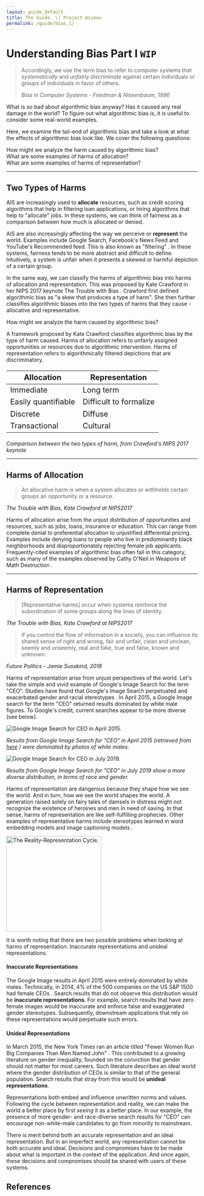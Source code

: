 ```yaml
---
layout: guide_default
title: The Guide. \| Project Asimov
permalink: /guide/bias_i/
---
```


# Understanding Bias Part I `WIP`

<div class="box-red">
<blockquote>
  <p>
    Accordingly, we use the term bias to refer to computer systems that <em>systematically</em> and <em>unfairly discriminate</em> against certain individuals or groups of individuals in favor of others.
  </p>
  <p>
    <em>Bias in Computer Systems - Friedman & Nissenbaum, 1996</em>
  </p>
</blockquote>
<p class="emph">
  What is so bad about algorithmic bias anyway? Has it caused any real damage in the world? To figure out what algorithmic bias is, it is useful to consider some real-world examples.
</p>
<p>
  Here, we examine the tail-end of algorithmic bias and take a look at what the effects of algorithmic bias look like. We cover the following questions:
</p>

<div class="ui list">
  <div class="item">
    <i class="check circle icon"></i>
    <div class="content">
        How might we analyze the harm caused by algorithmic bias?
    </div>
  </div>
  <div class="item">
    <i class="check circle icon"></i>
    <div class="content">
        What are some examples of harms of allocation?
    </div>
  </div>
  <div class="item">
    <i class="check circle icon"></i>
    <div class="content">
        What are some examples of harms of representation?
    </div>
  </div>
</div>

</div>

---

## Two Types of Harms

AIS are increasingly used to **allocate** resources, such as credit scoring algorithms that help in filtering loan applications, or hiring algorithms that help to "allocate" jobs. In these systems, we can think of fairness as a comparison between how much is allocated or denied. 

AIS are also increasingly affecting the way we perceive or **represent** the world. Examples include Google Search, Facebook's News Feed and YouTube's Recommended feed. This is also known as "filtering" <dt-cite cite="susskind2018future"></dt-cite>. In these systems, fairness tends to be more abstract and difficult to define. Intuitively, a system is unfair when it presents a skewed or harmful depiction of a certain group.

In the same way, we can classify the harms of algorithmic bias into harms of allocation and representation. This was proposed by Kate Crawford in her NIPS 2017 keynote The Trouble with Bias <dt-cite cite="crawford2017trouble"></dt-cite>. Crawford first defined algorithmic bias as "a skew that produces a type of harm". She then further classifies algorithmic biases into the two types of harms that they cause - allocative and representative.

<div class="box-red">
<div class="ui list">
  <div class="item">
    <i class="check circle icon"></i>
    <div class="content">
        How might we analyze the harm caused by algorithmic bias? 
    </div>
  </div>
</div>
<div class="emph">
  <p>
    A framework proposed by Kate Crawford classifies algorithmic bias by the type of harm caused. Harms of allocation refers to unfairly assigned opportunities or resources due to algorithmic intervention. Harms of representation refers to algorithmically filtered depictions that are discriminatory.
  </p>
<table style="font-size: 1.25rem;">
  <thead>
    <tr>
      <th>Allocation</th>
      <th>Representation</th>
    </tr>
  </thead>
  <tbody style="font-weight: 400;">
    <tr>
      <td>Immediate</td>
      <td>Long term</td>
    </tr>
    <tr>
      <td>Easily quantifiable</td>
      <td>Difficult to formalize</td>
    </tr>
    <tr>
      <td>Discrete</td>
      <td>Diffuse</td>
    </tr>
    <tr>
      <td>Transactional</td>
      <td>Cultural</td>
    </tr>
  </tbody>
</table>
<p><em>Comparison between the two types of harm, from Crawford's NIPS 2017 keynote <dt-cite cite="crawford2017trouble"></dt-cite></em></p>
</div>
</div>

---

## Harms of Allocation

> An allocative harm is when a system allocates or withholds certain groups an opportunity or a resource.

*The Trouble with Bias, Kate Crawford at NIPS2017 <dt-cite cite="crawford2017trouble"></dt-cite>*

Harms of allocation arise from the unjust distribution of opportunities and resources, such as jobs, loans, insurance or education. This can range from complete denial to preferential allocation to unjustified differential pricing. Examples include denying loans to people who live in predominantly black neighborhoods and disproportionately rejecting female job applicants. Frequently-cited examples of algorithmic bias often fall in this category, such as many of the examples observed by Cathy O'Neil in Weapons of Math Destruction <dt-cite cite="o2016weapons"></dt-cite>.

---

## Harms of Representation

> [Representative harms] occur when systems reinforce the subordination of some groups along the lines of identity.

*The Trouble with Bias, Kate Crawford at NIPS2017 <dt-cite cite="crawford2017trouble"></dt-cite>*

> If you control the flow of information in a society, you can influence its shared sense of right and wrong, fair and unfair, clean and unclean, seemly and unseemly, real and fake, true and false, known and unknown.

*Future Politics - Jamie Susskind, 2018 <dt-cite cite="susskind2018future"></dt-cite>*

Harms of representation arise from unjust perspectives of the world. Let's take the simple and vivid example of Google's Image Search for the term "CEO". Studies have found that Google's Image Search perpetuated and exacerbated gender and racial stereotypes <dt-cite cite="otterbacher2017competent,kay2015unequal"></dt-cite>. In April 2015, a Google Image search for the term "CEO" returned results dominated by white male figures. To Google's credit, current searches appear to be more diverse (see below).

<div>
<img src="{{ "/assets/guide/images/ceo_old.jpg" | relative_url }}" alt="Google Image Search for CEO in April 2015.">
</div>

*Results from Google Image Search for "CEO" in April 2015 (retrieved from [here](https://www.huffpost.com/entry/google-image-gender-bias_n_7036414) <dt-cite cite="cohn2015google"></dt-cite>) were dominated by photos of white males.*

<div>
<img src="{{ "/assets/guide/images/ceo_new.png" | relative_url }}" alt="Google Image Search for CEO in July 2019.">
</div>

*Results from Google Image Search for "CEO" in July 2019 show a more diverse distribution, in terms of race and gender.*

Harms of representation are dangerous because they shape how we see the world. And in turn, how we see the world shapes the world. A generation raised solely on fairy tales of damsels in distress might not recognize the existence of heroines and men in need of saving. In that sense, harms of representation are like self-fulfilling prophecies. Other examples of representative harms include stereotypes learned in word embedding models <dt-cite cite="caliskan2017semantics,zhao2018gender,garg2018word"></dt-cite> and image captioning models <dt-cite cite="zhao2017men,hendricks2018women"></dt-cite>.

<div>
<img class="comic" width="250px" src="{{ "/assets/guide/comics/harmsofrep_inverted.png" | relative_url }}" alt="The Reality-Representation Cycle.">
</div>

It is worth noting that there are two possible problems when looking at harms of representation. Inaccurate representations and unideal representations.

#### Inaccurate Representations

The Google Image results in April 2015 were entirely dominated by white males. Technically, in 2014, 4% of the 500 companies on the US S&P 1500 had female CEOs <dt-cite cite="ey2015women"></dt-cite>. Search results that do not observe this distribution would be **inaccurate representations**. For example, search results that have zero female images would be inaccurate and enforce false and exaggerated gender stereotypes. Subsequently, downstream applications that rely on these representations would perpetuate such errors.

#### Unideal Representations

In March 2015, the New York Times ran an article titled "Fewer Women Run Big Companies Than Men Named John" <dt-cite cite="wolfers2015fewer"></dt-cite>. This contributed to a growing literature on gender inequality, founded on the conviction that gender should not matter for most careers. Such literature describes an ideal world where the gender distribution of CEOs is similar to that of the general population. Search results that stray from this would be **unideal representations**.

Representations both embed and influence unwritten norms and values. Following the cycle between representation and reality, we can make the world a better place by first *seeing* it as a better place. In our example, the presence of more gender- and race-diverse search results for "CEO" can encourage non-white-male candidates to go from minority to mainstream.

<p class="box-red emph">There is merit behind both an accurate representation and an ideal representation. But in an imperfect world, any representation cannot be both accurate and ideal. Decisions and compromises have to be made about what is important in the context of the application. And once again, these decisions and compromises should be shared with users of these systems.</p>

<tofro prevtext="Understanding Fairness" prevlink="../fairness" nexttext="Bias Part II" nextlink="../bias_ii/"></tofro>

## References

<dt-bibliography></dt-bibliography>

<script type="text/bibliography">

@inproceedings{crawford2017trouble,
  title={The trouble with bias},
  author={Crawford, Kate},
  booktitle={Conference on Neural Information Processing Systems, invited speaker},
  url={https://www.youtube.com/watch?v=fMym_BKWQzk},
  year={2017}
}

@book{susskind2018future,
  title={Future politics: Living together in a world transformed by tech},
  author={Susskind, Jamie},
  year={2018},
  publisher={Oxford University Press}
}

@inproceedings{otterbacher2017competent,
  title={Competent men and warm women: Gender stereotypes and backlash in image search results},
  author={Otterbacher, Jahna and Bates, Jo and Clough, Paul},
  booktitle={Proceedings of the 2017 CHI Conference on Human Factors in Computing Systems},
  pages={6620--6631},
  year={2017},
  organization={ACM}
}

@inproceedings{kay2015unequal,
  title={Unequal representation and gender stereotypes in image search results for occupations},
  author={Kay, Matthew and Matuszek, Cynthia and Munson, Sean A},
  booktitle={Proceedings of the 33rd Annual ACM Conference on Human Factors in Computing Systems},
  pages={3819--3828},
  year={2015},
  organization={ACM}
}

@misc{langston2015who,
  title = {Who's a CEO? Google image results can shift gender biases},
  author={Langston, Jennifer},
  url={https://www.washington.edu/news/2015/04/09/whos-a-ceo-google-image-results-can-shift-gender-biases/},
  year={2015},
  note = {Accessed: 2019-07-13},
  publisher={University of Washington}
}

@misc{cohn2015google,
  title = {Google Image Search Has A Gender Bias Problem},
  author={Cohn, Emily},
  url={https://www.huffpost.com/entry/google-image-gender-bias_n_7036414},
  year={2015},
  note = {Accessed: 2019-07-13},
  publisher={Huffpost}
}

@misc{wolfers2015fewer,
  title = {Fewer Women Run Big Companies Than Men Named John},
  author={Wolfers, Justin},
  url = {https://www.nytimes.com/2015/03/03/upshot/fewer-women-run-big-companies-than-men-named-john.html},
  year={2015},
  note = {Accessed: 2019-07-13},
  publisher={The New York Times}
}

@misc{ey2015women,
  title = {Women on US boards: what are we seeing?},
  author={Ernst & Young},
  url = {https://www.ey.com/Publication/vwLUAssets/EY_-_Women_on_US_boards:_what_are_we_seeing/$FILE/EY-women-on-us-boards-what-are-we-seeing.pdf},
  year={2015},
  note = {Accessed: 2019-07-13},
  publisher={Ernst & Young}
}

@book{o2016weapons,
  title={Weapons of math destruction: How big data increases inequality and threatens democracy},
  author={O'Neil, Cathy},
  year={2016},
  publisher={Broadway Books}
}

@article{caliskan2017semantics,
  title={Semantics derived automatically from language corpora contain human-like biases},
  author={Caliskan, Aylin and Bryson, Joanna J and Narayanan, Arvind},
  journal={Science},
  volume={356},
  number={6334},
  pages={183--186},
  year={2017},
  publisher={American Association for the Advancement of Science}
}

@article{zhao2017men,
  title={Men also like shopping: Reducing gender bias amplification using corpus-level constraints},
  author={Zhao, Jieyu and Wang, Tianlu and Yatskar, Mark and Ordonez, Vicente and Chang, Kai-Wei},
  journal={arXiv preprint arXiv:1707.09457},
  year={2017}
}

@article{zhao2018gender,
  title={Gender bias in coreference resolution: Evaluation and debiasing methods},
  author={Zhao, Jieyu and Wang, Tianlu and Yatskar, Mark and Ordonez, Vicente and Chang, Kai-Wei},
  journal={arXiv preprint arXiv:1804.06876},
  year={2018}
}

@article{garg2018word,
  title={Word embeddings quantify 100 years of gender and ethnic stereotypes},
  author={Garg, Nikhil and Schiebinger, Londa and Jurafsky, Dan and Zou, James},
  journal={Proceedings of the National Academy of Sciences},
  volume={115},
  number={16},
  pages={E3635--E3644},
  year={2018},
  publisher={National Acad Sciences}
}

@inproceedings{hendricks2018women,
  title={Women also snowboard: Overcoming bias in captioning models},
  author={Hendricks, Lisa Anne and Burns, Kaylee and Saenko, Kate and Darrell, Trevor and Rohrbach, Anna},
  booktitle={European Conference on Computer Vision},
  pages={793--811},
  year={2018},
  organization={Springer}
}

</script>
